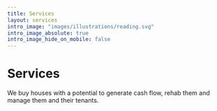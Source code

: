 ```yaml
---
title: Services
layout: services
intro_image: "images/illustrations/reading.svg"
intro_image_absolute: true
intro_image_hide_on_mobile: false
---
```


# Services

We buy houses with a potential to generate cash flow, rehab them and manage them and their tenants.
